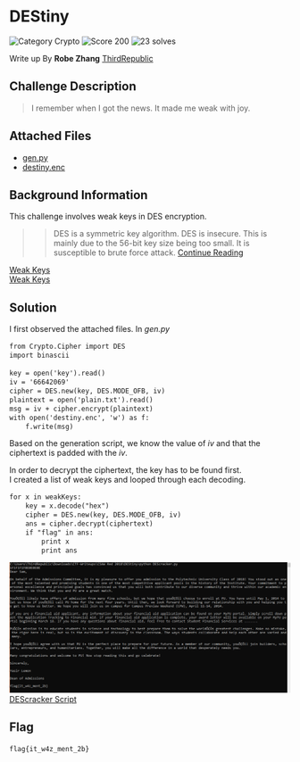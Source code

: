 # DEStiny
![Category Crypto](https://img.shields.io/badge/category-crypto-%23d98817.svg?longCache=true&style=popout)
![Score 200](https://img.shields.io/badge/score-200-yellow.svg?longCache=true&style=popout)
![23 solves](https://img.shields.io/badge/solves-23-%2317a2b8.svg?longCache=true&style=popout)

Write up By
**Robe Zhang** [ThirdRepublic](https://github.com/ThirdRepublic)

## Challenge Description
> I remember when I got the news. It made me weak with joy.

## Attached Files
- [gen.py](gen.py)
- [destiny.enc](destiny.enc)

## Background Information
This challenge involves weak keys in DES encryption. 
>> DES is a symmetric key algorithm.  DES is insecure. This is mainly due to the 56-bit key size being too small.  It is susceptible to brute force attack. [Continue Reading](https://en.wikipedia.org/wiki/Data_Encryption_Standard)

[Weak Keys](https://en.wikipedia.org/wiki/Weak_key) <br />
[Weak Keys](http://www.umich.edu/~x509/ssleay/des-weak.html)


## Solution
I first observed the attached files.  In *gen.py*
```
from Crypto.Cipher import DES
import binascii

key = open('key').read()
iv = '66642069'
cipher = DES.new(key, DES.MODE_OFB, iv)
plaintext = open('plain.txt').read()
msg = iv + cipher.encrypt(plaintext)
with open('destiny.enc', 'w') as f:
	f.write(msg)
```

Based on the generation script, we know the value of *iv* and that the ciphertext is padded with the *iv*.

In order to decrypt the ciphertext, the key has to be found first.  <br />
I created a list of weak keys and looped through each decoding.
```
for x in weakKeys:
	key = x.decode("hex")
	cipher = DES.new(key, DES.MODE_OFB, iv)
	ans = cipher.decrypt(ciphertext)
	if "flag" in ans:
		print x
		print ans
```

![Screenshot](solution.PNG) <br />
[DEScracker Script](DEScracker.py)

## Flag
```
flag{it_w4z_ment_2b}
```